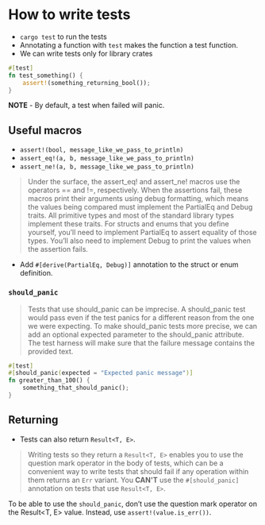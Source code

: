 # How to write tests

- `cargo test` to run the tests
- Annotating a function with `test` makes the function a test function.
- We can write tests only for library crates

```rust
#[test]
fn test_something() {
    assert!(something_returning_bool());
}
```

**NOTE** - By default, a test when failed will panic.

## Useful macros

- `assert!(bool, message_like_we_pass_to_println)`
- `assert_eq!(a, b, message_like_we_pass_to_println)`
- `assert_ne!(a, b, message_like_we_pass_to_println)`

> Under the surface, the assert_eq! and assert_ne! macros use the operators == and !=, respectively. When the assertions fail, these macros print their arguments using debug formatting, which means the values being compared must implement the PartialEq and Debug traits. All primitive types and most of the standard library types implement these traits. For structs and enums that you define yourself, you’ll need to implement PartialEq to assert equality of those types. You’ll also need to implement Debug to print the values when the assertion fails.

- Add `#[derive(PartialEq, Debug)]` annotation to the struct or enum definition.

### `should_panic`

> Tests that use should_panic can be imprecise. A should_panic test would pass even if the test panics for a different reason from the one we were expecting. To make should_panic tests more precise, we can add an optional expected parameter to the should_panic attribute. The test harness will make sure that the failure message contains the provided text.

```rust
#[test]
#[should_panic(expected = "Expected panic message")]
fn greater_than_100() {
    something_that_should_panic();
}
```

## Returning

- Tests can also return `Result<T, E>`.

> Writing tests so they return a `Result<T, E>` enables you to use the question mark operator in the body of tests, which can be a convenient way to write tests that should fail if any operation within them returns an `Err` variant.
> You **CAN'T** use the `#[should_panic]` annotation on tests that use `Result<T, E>`.

To be able to use the `should_panic`, don’t use the question mark operator on the Result<T, E> value. Instead, use `assert!(value.is_err())`.
